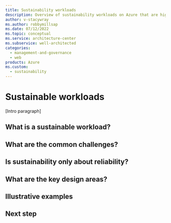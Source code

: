 ```yaml
---
title: Sustainability workloads
description: Overview of sustainability workloads on Azure that are highly reliable.
author: v-stacywray
ms.author: robbymillsap
ms.date: 07/12/2022
ms.topic: conceptual
ms.service: architecture-center
ms.subservice: well-architected
categories:
  - management-and-governance
  - web
products: Azure
ms.custom:
  - sustainability
---
```


# Sustainable workloads

[Intro paragraph]

## What is a sustainable workload?

## What are the common challenges?

## Is sustainability only about reliability?

## What are the key design areas?

## Illustrative examples

## Next step